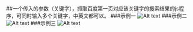 ##一个传入的参数（关键字），抓取百度第一页对应该关键字的搜索结果的js程序，可同时输入多个关键字，中英文都可以。
###示例一
![Alt text](/images/keyword1.png)
###示例二
![Alt text](/images/keyword2.png)
###示例三
![Alt text](/images/keyword3.png)